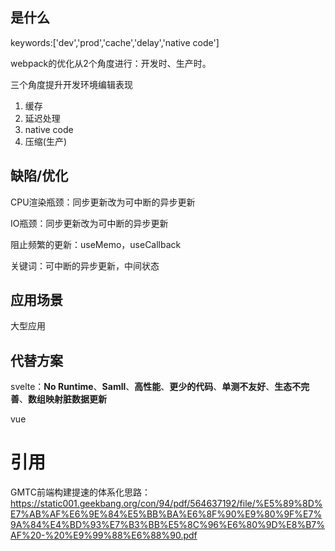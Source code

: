 ## <a id="whatis">是什么</a>
keywords:['dev','prod','cache','delay','native code']

webpack的优化从2个角度进行：开发时、生产时。

三个角度提升开发环境编辑表现

1. 缓存
2. 延迟处理
3. native code
4. 压缩(生产)

## <a id="issue">缺陷/优化</a>

CPU渲染瓶颈：同步更新改为可中断的异步更新

IO瓶颈：同步更新改为可中断的异步更新

阻止频繁的更新：useMemo，useCallback

关键词：可中断的异步更新，中间状态

## <a id="scenario">应用场景</a>

大型应用

## <a id="replacement">代替方案</a>

svelte：**No Runtime**、**Samll**、**高性能**、**更少的代码**、**单测不友好**、**生态不完善**、**数组映射脏数据更新**

vue

# <a id="reference">引用</a>

GMTC前端构建提速的体系化思路：https://static001.geekbang.org/con/94/pdf/564637192/file/%E5%89%8D%E7%AB%AF%E6%9E%84%E5%BB%BA%E6%8F%90%E9%80%9F%E7%9A%84%E4%BD%93%E7%B3%BB%E5%8C%96%E6%80%9D%E8%B7%AF%20-%20%E9%99%88%E6%88%90.pdf

